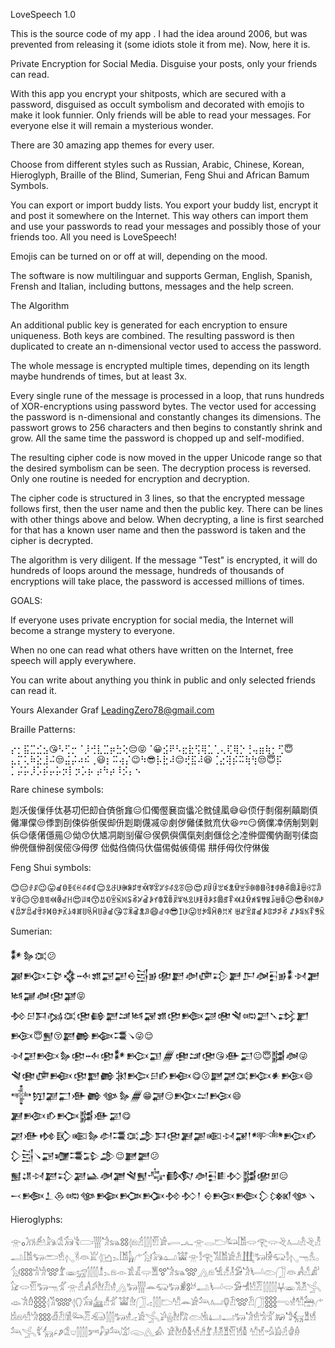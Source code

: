 LoveSpeech 1.0

This is the source code of ​​my app <LoveSpeech>. I had the idea around 2006, but was prevented from releasing it (some idiots stole it from me). Now, here it is.

Private Encryption for Social Media. Disguise your posts, only your friends can read.

With this app you encrypt your shitposts, which are secured with a password, disguised as occult symbolism and decorated with emojis to make it look funnier. Only friends will be able to read your messages. For everyone else it will remain a mysterious wonder.

There are 30 amazing app themes for every user.

Choose from different styles such as Russian, Arabic, Chinese, Korean, Hieroglyph, Braille of the Blind, Sumerian, Feng Shui and African Bamum Symbols.

You can export or import buddy lists. You export your buddy list, encrypt it and post it somewhere on the Internet. This way others can import them and use your passwords to read your messages and possibly those of your friends too. All you need is LoveSpeech!

Emojis can be turned on or off at will, depending on the mood.

The software is now multilinguar and supports German, English, Spanish, Frensh and Italian, including buttons, messages and the help screen.

The Algorithm 

An additional public key is generated for each encryption to ensure uniqueness.
Both keys are combined. The resulting password is then duplicated to create an n-dimensional vector used to access the password.

The whole message is encrypted multiple times, depending on its length maybe hundrends of times, but at least 3x.

Every single rune of the message is processed in a loop, that runs hundreds of XOR-encryptions using password bytes. The vector used for accessing the password is n-dimensional and constantly changes its dimensions. The passwort grows to 256 characters and then begins to constantly shrink and grow. All the same time the password is chopped up and self-modified.

The resulting cipher code is now moved in the upper Unicode range so that the desired symbolism can be seen. The decryption process is reversed. Only one routine is needed for encryption and decryption.

The cipher code is structured in 3 lines, so that the encrypted message follows first, then the user name and then the public key. There can be lines with other things above and below. When decrypting, a line is first searched for that has a known user name and then the password is taken and the cipher is decrypted.

The algorithm is very diligent. If the message "Test" is encrypted, it will do hundreds of loops around the message, hundreds of thousands of encryptions will take place, the password is accessed millions of times.

GOALS:

If everyone uses private encryption for social media, the Internet will become a strange mystery to everyone.

When no one can read what others have written on the Internet, free speech will apply everywhere.

You can write about anything you think in public and only selected friends can read it.

Yours
Alexander Graf
LeadingZero78@gmail.com

Braille Patterns:

⡔⡂⣯⣉⣊⣢😘⠣⢋⡒⠈⡸⢚⣇⣉⡶⣓⢕😔😝⠈😀⣪⠟⠣⣖⣗⢫⢿⣁⢁⢄⢏⢿⡑⢘⢤⣶⢷⡂⢋😇⣄⡍⢅⠷⣕⣸⠬😒⣬⡬⠴⠮⢀😃⡆⠭⢴⡌😉⠳😎⡧⣗⠼😔⢞⣯⠼😆⢈⣔⢽⡮⠭⢷⢳😒😇⡯
⡁⡬⡥⡸⡡⡮⡤⡥⡲⡇⡲⡡⡦
⡴⠳⡴⠸⡪⡄⠢

Rare chinese symbols:

㓳㓇㑓㑿㐿㑀㐞㓛㐶㓪㒲㑪㑜㒪😑㐰㒔㒘㐮㐭㒩㓆㓄㒓㓘😅😃㑔㐵㓿㑳㓬㒹㓾㑯㒧㓖㒉😒㑧㓻㓦㑛㑞㑜㑨㑢㐼㓳㓾㒝㓕😝㓺㑕㒧㑱㓄㐬㐲😆㓁😏㒀㒒㓑㑂㓩㓶㓷㑟😌㒅㒂㒚㒾😕㑃😙㐲㐡㓊㓾㓥㒛😒㑨㑉㒜㒖㑶㓨㓺㒑㑫㐈㓐㑖㒊㒔㐻㓰㓵㑱㐭㑖㒌㒑㑖㓢㑨㑻😘㑄㑩
㑁㑬㑇㑲㐷㐲㑤㑥㑬㑵㑸㑥
㐩㐿㑄㐸㑏㑣㑓

Feng Shui symbols:

😊😔ꂑꂰ😉😛ꀷꃪꃩꀯꃛꂗꁮꁍ😌ꀾꁕꁂꁏꁶꃐꃰꁟꃥꂂꃢꃈꂗꀾꁨ😒😍ꂰꀰꀰꂄꀥꂭꃙꁈꂩꁆꂮꁙꃲꃨꂻꂔꁭꂉꂾꁀꃳꀪꀢꂸꂺ😔😚ꁖꁣꁠꂲꂽꀿ😍ꂫꃖ😙ꀠꂇꁇꁰꂀꂢꁭꃡꀶꀲꀈꂦꁾꀦꂯꂸꂚꀾꁂꀫꂺꀲꁵꂉꀵꁺꁠꂿꃙꁜꁉꃮꃉꀭꁁꀦ😕😎ꃵꂀꂮꃞꃴꀟꃠꀟꀸꃯꃘꁒꃪꃂꃣꀮꃗꃑꂹꂙꃫꂹꂠꀷ😘ꀪꂒꀶꂭꀣ😄ꂽꁥ😎ꀤꁂ😛ꀞꃂꁃꃫꂔꀡꂛ
ꁁꁬꁇꁲꀷꀲꁤꁯꁯꁭ
ꁴꀲꁄꁱꁺꁅꁰ

Sumerian:

𒀯𒂛𒀬😕𒃍𒁚𒁋𒃯𒁄𒂙𒃌𒃢𒀪𒁻𒂊𒂯𒃗𒀣𒂈𒃿𒃦𒂅𒀤𒃭𒂊𒀮𒀵𒂾𒀈𒃡𒀦𒂫𒃞😝𒁵𒂉𒁕𒁆𒀬𒂤𒂵𒃈𒁼𒀈𒃋𒂙𒂣𒁦𒃄𒂧𒃸𒀷𒃅𒃵𒃶𒃛𒁩😇𒂑😚𒃂𒂶𒁢𒃮𒀺😜😌𒀵𒃢𒁝𒂛𒂪𒁄𒂪𒀯𒁟𒃣𒁂𒂱𒁼𒂤😘𒀟𒂽😐😇𒂌𒀦😜𒃸𒂱𒂈𒁜𒂩𒂸𒂶𒁐𒁘𒂉𒁓𒁜😋😗𒃐𒃜𒀬𒁚𒀭𒁩😄𒀱𒂖𒃝𒂷𒀟𒂶𒀲𒂛𒁂😁𒃨😏𒁭𒁺𒁞😄𒃎𒁤𒁓𒁣𒂌𒀟𒃫😋𒃁𒀟𒂔𒃼𒀩𒂛𒀠𒃮𒀬𒂁𒁕𒂫𒃎𒃩𒀩𒀴𒃙𒁹𒀰𒁟𒁓𒁷𒁻𒀺𒃌𒁿𒃮𒁉𒂁😉𒃏𒃔😕𒂐𒂚𒀴𒃂𒃾𒃀𒀿𒀡𒃆𒃸𒂏𒂝𒁃𒀣𒃭𒀾𒁴𒂌𒂯𒁳😑
𒁁𒁬𒁇𒁲𒀷𒀲𒁢𒁥𒁡𒁵𒁴𒁹
𒀪𒁞𒁦𒁷𒁸𒀲𒀺

Hieroglyphs:

𓁿𓃉𓃡𓃕𓃦𓁘𓃘𓀥𓂪𓂳𓁋𓃬𓃌𓂆𓁶𓁢𓂯𓁡𓀂𓂷𓂜𓁿𓂋𓂬𓃜𓀨𓂌𓂀𓂌𓂙𓂤𓁜𓂙𓁚𓂢𓀨𓃓𓂧𓁛𓂇𓁊𓁻𓁏𓂆𓂛𓂄𓀨𓃱𓂐𓃩𓃥𓂠𓀬𓁿𓀾𓂀𓀢𓀨𓀀𓁜𓃄𓃽𓀛𓃯𓀾𓂇𓁸𓁝𓂂𓃩𓃎𓀜𓁍𓃍𓁤𓁾𓃸𓂰𓁯𓂄𓁶𓁹𓀃𓁕𓂍𓁱𓃋𓁋𓃬𓃍𓂻𓁶𓀽𓀵𓁥𓀑𓁋𓂥𓂫𓃂𓁻𓀻𓀭𓀊𓃠𓂌𓁡𓃽𓁸𓁄𓁿𓁢𓀻𓀖𓁬𓁟𓁧𓂻𓃒𓂳𓂎𓃯𓃒𓁖𓃊𓃾𓂢𓂥𓂌𓀑𓁂𓀮𓁠𓂶𓂔𓁾𓀢𓁳𓂿𓁼𓀟𓁇𓃑𓂆𓀢𓃏𓂆𓂘𓃘𓃳𓀵𓁄𓀬𓁞𓃂𓂁𓂯𓂬𓀰𓂎𓀂𓃢𓂤𓂖𓁟𓃍𓁟𓃂𓃑𓂸𓁧𓀱𓃣𓂐𓀧𓁶𓁗𓀝𓃎𓁑𓁟𓀆𓃛𓁠𓃰𓂯𓃽𓁧𓂁𓀀𓂿𓀕𓂗𓁬𓀗𓂫𓁃𓂞𓂝𓃒𓁋𓁛𓀜𓁅𓃖𓁙𓃶𓁰𓁫𓃢𓂿𓀤𓃲𓂊𓂈𓁘𓂑𓂰𓀒𓃗𓃢𓀪𓃆𓂽𓀉
𓁁𓁬𓁇𓁲𓀷𓀲𓁤𓁥𓁳𓁰𓁡𓁩𓁲
𓀰𓁭𓁉𓁎𓁢𓁓𓁆


